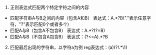 1. 正则表达式匹配两个特定字符之间的内容
- 匹配字符串A与B之间的内容（包含A和B）
表达式：A.*?B("."表示任意字符，"?"表示匹配0个或者多个)
- 匹配A与B（包含A不包含B）
表达式：A.*?(?=B)
- 匹配A与B（不包含A包含B）
表达式：(?<=A).*?B

2. 匹配最后出现的字符串，以字符a为例
reg表达式：(a)(?!.*\1)
